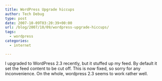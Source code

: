```yaml
---
title: WordPress Upgrade hiccups
author: Tech Debug
type: post
date: 2007-10-09T03:20:39+00:00
url: /blog/2007/10/09/wordpress-upgrade-hiccups/
tags:
  - wordpress
categories:
  - internet

---
```

I upgraded to WordPress 2.3 recently, but it stuffed up my feed. By default it set the feed content to be cut off. This is now fixed, so sorry for any inconvenience. On the whole, wordpress 2.3 seems to work rather well.